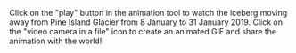 <p>Click on the "play" button in the animation tool to watch the iceberg moving away from Pine Island Glacier from 8 January to 31 January 2019. Click on the "video camera in a file" icon to create an animated GIF and share the animation with the world!</p>
